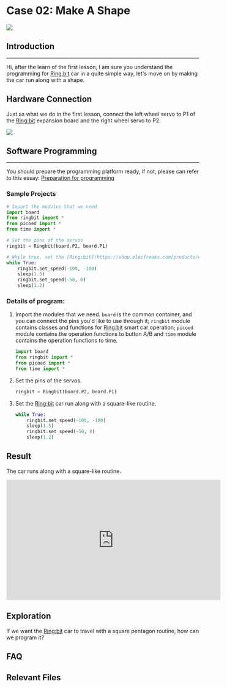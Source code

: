 # Case 02: Make A Shape

![](https://wiki-media-ef.oss-cn-hongkong.aliyuncs.com//images/case02.png)

## Introduction
---

Hi, after the learn of the first lesson, I am sure you understand the programming for [Ring:bit](https://shop.elecfreaks.com/products/elecfreaks-pico-ed-ring-bit-v2-car-kit-with-pico-ed-board?_pos=2&_sid=18032a345&_ss=r) car in a quite simple way, let's move on by making the car run along with a shape. 

## Hardware Connection

Just as what we do in the first lesson, connect the left wheel servo to P1 of the [Ring:bit](https://shop.elecfreaks.com/products/elecfreaks-pico-ed-ring-bit-v2-car-kit-with-pico-ed-board?_pos=2&_sid=18032a345&_ss=r) expansion board and the right wheel servo to P2.

![](https://wiki-media-ef.oss-cn-hongkong.aliyuncs.com//images/case.png)

## Software Programming
---

You should prepare the programming platform ready, if not, please can refer to this essay: [Preparation for programming](https://www.elecfreaks.com/learn-en/pico-ed/index.html)

### Sample Projects

```python
# Import the modules that we need
import board
from ringbit import *
from picoed import *
from time import *

# Set the pins of the servos
ringbit = Ringbit(board.P2, board.P1)

# While true, set the [Ring:bit](https://shop.elecfreaks.com/products/elecfreaks-pico-ed-ring-bit-v2-car-kit-with-pico-ed-board?_pos=2&_sid=18032a345&_ss=r) car run along with a square-like routine
while True:
    ringbit.set_speed(-100, -100)
    sleep(1.5)
    ringbit.set_speed(-50, 0)
    sleep(1.2)
```
### Details of program:

1. Import the modules that we need. `board` is the common container, and you can connect the pins you'd like to use through it; `ringbit` module contains classes and functions for [Ring:bit](https://shop.elecfreaks.com/products/elecfreaks-pico-ed-ring-bit-v2-car-kit-with-pico-ed-board?_pos=2&_sid=18032a345&_ss=r) smart car operation;  `picoed` module contains the operation functions to button A/B and `time` module contains the operation functions to time. 

   ```python
   import board
   from ringbit import *
   from picoed import *
   from time import *
   ```

2. Set the pins of the servos.

   ```python
   ringbit = Ringbit(board.P2, board.P1)
   ```

3. Set the [Ring:bit](https://shop.elecfreaks.com/products/elecfreaks-pico-ed-ring-bit-v2-car-kit-with-pico-ed-board?_pos=2&_sid=18032a345&_ss=r) car run along with a square-like routine.

   ```python
   while True:
       ringbit.set_speed(-100, -100)
       sleep(1.5)
       ringbit.set_speed(-50, 0)
       sleep(1.2)
   ```

   
## Result

The car runs along with a square-like routine. 

<iframe width="560" height="315" src="https://www.youtube.com/embed/htsOxCZe_Nw" title="YouTube video player" frameborder="0" allow="accelerometer; autoplay; clipboard-write; encrypted-media; gyroscope; picture-in-picture" allowfullscreen></iframe>

## Exploration

If we want the [Ring:bit](https://shop.elecfreaks.com/products/elecfreaks-pico-ed-ring-bit-v2-car-kit-with-pico-ed-board?_pos=2&_sid=18032a345&_ss=r) car to travel with a square pentagon routine, how can we program it?

## FAQ

## Relevant Files
